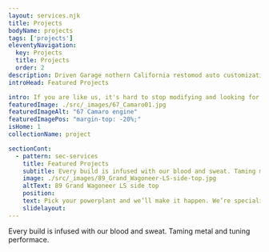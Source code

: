 ```yaml
---
layout: services.njk
title: Projects
bodyName: projects
tags: ['projects']
eleventyNavigation:
  key: Projects
  title: Projects
  order: 2
description: Driven Garage nothern California restomod auto customization and repair shop  
introHead: Featured Projects

intro: If you are like us, it's hard to stop modifying and looking for areas that can be improved. It's been a long time since your car was produced, and you might be surprised to find out what's available for your vehicle to improve overall performance.
featuredImage: ./src/_images/67_Camaro01.jpg
featuredImageAlt: "67 Camaro engine"
featuredImagePos: "margin-top: -20%;"
isHome: 1
collectionName: project

sectionCont:
  - pattern: sec-services
    title: Featured Projects
    subtitle: Every build is infused with our blood and sweat. Taming metal and tuning performace.
    image: ./src/_images/89_Grand_Wagoneer-LS-side-top.jpg
    altText: 89 Grand Wagoneer LS side top
    position: 
    text: Pick your powerplant and we’ll make it happen. We’re specialists in modern engine swaps into classic cars - from mild to wild and oddball combos, we love making your classic better with an engine swap. We know the right parts to make it all work seamlessly and make awesome power and reliability.
    slidelayout:
---
```

Every build is infused with our blood and sweat. Taming metal and tuning performace.